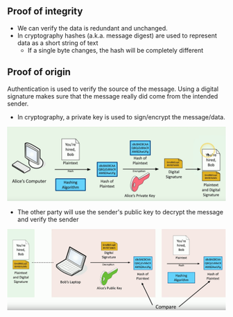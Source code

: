 ## Proof of integrity

- We can verify the data is redundant and unchanged.
- In cryptography hashes (a.k.a. message digest) are used to represent data as a short string of text
	- If a single byte changes, the hash will be completely different

## Proof of origin

Authentication is used to verify the source of the message. Using a digital signature makes sure that the message really did come from the intended sender.

- In cryptography, a private key is used to sign/encrypt the message/data.

 ![Proof of origin](../_resources/Pasted%20image%2020241114203216.png)

- The other party will use the sender's public key to decrypt the message and verify the sender

![](../_resources/Pasted%20image%2020241114203511.png)
